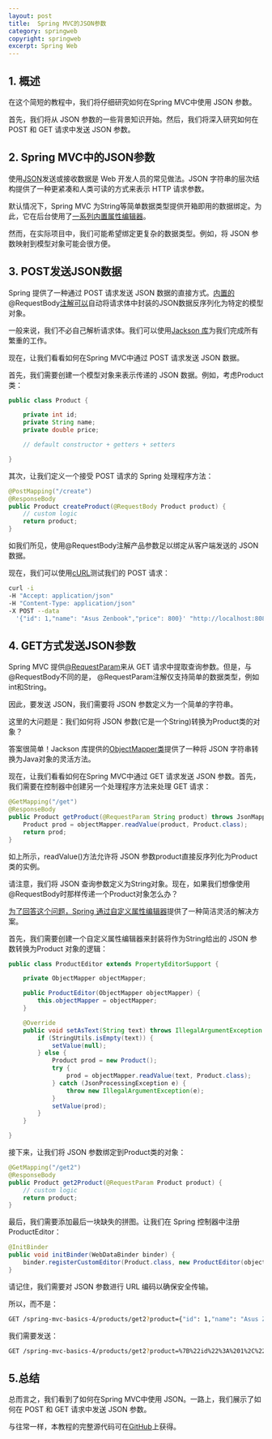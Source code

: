```yaml
---
layout: post
title:  Spring MVC的JSON参数
category: springweb
copyright: springweb
excerpt: Spring Web
---
```


## 1. 概述

在这个简短的教程中，我们将仔细研究如何在Spring MVC中使用 JSON 参数。

首先，我们将从 JSON 参数的一些背景知识开始。然后，我们将深入研究如何在 POST 和 GET 请求中发送 JSON 参数。

## 2. Spring MVC中的JSON参数

使用[JSON](https://www.baeldung.com/java-org-json)发送或接收数据是 Web 开发人员的常见做法。JSON 字符串的层次结构提供了一种更紧凑和人类可读的方式来表示 HTTP 请求参数。

默认情况下，Spring MVC 为String等简单数据类型提供开箱即用的数据绑定。为此，它在后台使用了[一系列内置属性编辑器](https://docs.spring.io/spring/docs/current/javadoc-api/org/springframework/beans/propertyeditors/package-summary.html)。

然而，在实际项目中，我们可能希望绑定更复杂的数据类型。例如，将 JSON 参数映射到模型对象可能会很方便。

## 3. POST发送JSON数据

Spring 提供了一种通过 POST 请求发送 JSON 数据的直接方式。[内置的](https://www.baeldung.com/spring-request-response-body#@requestbody)@RequestBody[注解](https://www.baeldung.com/spring-request-response-body#@requestbody)[可以](https://www.baeldung.com/spring-request-response-body#@requestbody)自动将请求体中封装的JSON数据反序列化为特定的模型对象。

一般来说，我们不必自己解析请求体。我们可以使用[Jackson 库](https://www.baeldung.com/jackson)为我们完成所有繁重的工作。

现在，让我们看看如何在Spring MVC中通过 POST 请求发送 JSON 数据。

首先，我们需要创建一个模型对象来表示传递的 JSON 数据。例如，考虑Product类：

```java
public class Product {

    private int id;
    private String name;
    private double price;

    // default constructor + getters + setters

}
```

其次，让我们定义一个接受 POST 请求的 Spring 处理程序方法：

```java
@PostMapping("/create")
@ResponseBody
public Product createProduct(@RequestBody Product product) {
    // custom logic
    return product;
}
```

如我们所见，使用@RequestBody注解产品参数足以绑定从客户端发送的 JSON 数据。

现在，我们可以使用[cURL](https://www.baeldung.com/curl-rest)测试我们的 POST 请求：

```bash
curl -i 
-H "Accept: application/json" 
-H "Content-Type: application/json" 
-X POST --data 
  '{"id": 1,"name": "Asus Zenbook","price": 800}' "http://localhost:8080/spring-mvc-basics-4/products/create"
```

## 4. GET方式发送JSON参数

Spring MVC 提供[@RequestParam](https://www.baeldung.com/spring-request-param)来从 GET 请求中提取查询参数。但是，与@RequestBody不同的是， @RequestParam注解仅支持简单的数据类型，例如int和String。

因此，要发送 JSON，我们需要将 JSON 参数定义为一个简单的字符串。

这里的大问题是：我们如何将 JSON 参数(它是一个String)转换为Product类的对象？

答案很简单！Jackson 库提供的[ObjectMapper类](https://www.baeldung.com/jackson-object-mapper-tutorial)提供了一种将 JSON 字符串转换为Java对象的灵活方法。

现在，让我们看看如何在Spring MVC中通过 GET 请求发送 JSON 参数。首先，我们需要在控制器中创建另一个处理程序方法来处理 GET 请求：

```java
@GetMapping("/get")
@ResponseBody
public Product getProduct(@RequestParam String product) throws JsonMappingException, JsonProcessingException {
    Product prod = objectMapper.readValue(product, Product.class);
    return prod;
}
```

如上所示，readValue()方法允许将 JSON 参数product直接反序列化为Product类的实例。

请注意，我们将 JSON 查询参数定义为String对象。现在，如果我们想像使用@RequestBody时那样传递一个Product对象怎么办？

[为了回答这个问题，Spring 通过自定义属性编辑器](https://www.baeldung.com/spring-mvc-custom-property-editor)提供了一种简洁灵活的解决方案。

首先，我们需要创建一个自定义属性编辑器来封装将作为String给出的 JSON 参数转换为Product 对象的逻辑：

```java
public class ProductEditor extends PropertyEditorSupport {

    private ObjectMapper objectMapper;

    public ProductEditor(ObjectMapper objectMapper) {
        this.objectMapper = objectMapper;
    }

    @Override
    public void setAsText(String text) throws IllegalArgumentException {
        if (StringUtils.isEmpty(text)) {
            setValue(null);
        } else {
            Product prod = new Product();
            try {
                prod = objectMapper.readValue(text, Product.class);
            } catch (JsonProcessingException e) {
                throw new IllegalArgumentException(e);
            }
            setValue(prod);
        }
    }

}
```

接下来，让我们将 JSON 参数绑定到Product类的对象：

```java
@GetMapping("/get2")
@ResponseBody
public Product get2Product(@RequestParam Product product) {
    // custom logic
    return product;
}
```

最后，我们需要添加最后一块缺失的拼图。让我们在 Spring 控制器中注册ProductEditor：

```java
@InitBinder
public void initBinder(WebDataBinder binder) {
    binder.registerCustomEditor(Product.class, new ProductEditor(objectMapper));
}
```

请记住，我们需要对 JSON 参数进行 URL 编码以确保安全传输。

所以，而不是：

```bash
GET /spring-mvc-basics-4/products/get2?product={"id": 1,"name": "Asus Zenbook","price": 800}
```

我们需要发送：

```bash
GET /spring-mvc-basics-4/products/get2?product=%7B%22id%22%3A%201%2C%22name%22%3A%20%22Asus%20Zenbook%22%2C%22price%22%3A%20800%7D
```

## 5.总结

总而言之，我们看到了如何在Spring MVC中使用 JSON。一路上，我们展示了如何在 POST 和 GET 请求中发送 JSON 参数。

与往常一样，本教程的完整源代码可在[GitHub](https://github.com/tuyucheng7/taketoday-tutorial4j/tree/master/spring-web-modules)上获得。